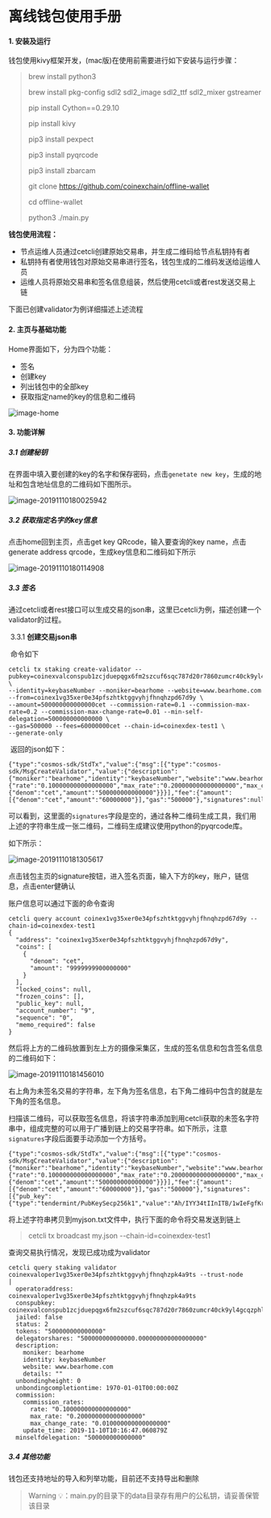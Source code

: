 # 离线钱包使用手册

#### 1. 安装及运行

钱包使用kivy框架开发，(mac版)在使用前需要进行如下安装与运行步骤：

> brew install python3
>
> brew install pkg-config sdl2 sdl2_image sdl2_ttf sdl2_mixer gstreamer
>
> pip install Cython==0.29.10
>
> pip install kivy
>
> pip3 install pexpect
>
> pip3 install pyqrcode
>
> pip3 install zbarcam
>
> git clone https://github.com/coinexchain/offline-wallet
>
> cd offline-wallet
>
> python3 ./main.py

**钱包使用流程：**

- 节点运维人员通过cetcli创建原始交易串，并生成二维码给节点私钥持有者
- 私钥持有者使用钱包对原始交易串进行签名，钱包生成的二维码发送给运维人员
- 运维人员将原始交易串和签名信息组装，然后使用cetcli或者rest发送交易上链

下面已创建validator为例详细描述上述流程

#### 2. 主页与基础功能

Home界面如下，分为四个功能：

- 签名
- 创建key
- 列出钱包中的全部key
- 获取指定name的key的信息和二维码

![image-home](https://github.com/coinexchain/offline-wallet/blob/master/doc/images/image-home.png?raw=true)

#### 3. 功能详解

##### 	3.1 创建秘钥

在界面中填入要创建的key的名字和保存密码，点击`genetate new key`，生成的地址和包含地址信息的二维码如下图所示。

![image-20191110180025942](https://github.com/coinexchain/offline-wallet/blob/master/doc/images/image-create-key.png)

##### 	3.2 获取指定名字的key信息

点击home回到主页，点击get key QRcode，输入要查询的key name，点击generate address qrcode，生成key信息和二维码如下所示

![image-20191110180114908](https://github.com/coinexchain/offline-wallet/blob/master/doc/images/image-get-key.png)

##### 	3.3 签名

​	通过cetcli或者rest接口可以生成交易的json串，这里已cetcli为例，描述创建一个validator的过程。

​	3.3.1 **创建交易json串**

​	命令如下

	cetcli tx staking create-validator --pubkey=coinexvalconspub1zcjduepqgx6fm2szcuf6sqc787d20r7860zumcr40ck9yl4gcqzphl0pu07s4wau0e \
	--identity=keybaseNumber --moniker=bearhome --website=www.bearhome.com --from=coinex1vg35xer0e34pfszhtktggvyhjfhnqhzpd67d9y \
	--amount=500000000000000cet --commission-rate=0.1 --commission-max-rate=0.2 --commission-max-change-rate=0.01 --min-self-delegation=500000000000000 \
	--gas=500000 --fees=60000000cet --chain-id=coinexdex-test1 \
	--generate-only
​	返回的json如下：

```
{"type":"cosmos-sdk/StdTx","value":{"msg":[{"type":"cosmos-sdk/MsgCreateValidator","value":{"description":{"moniker":"bearhome","identity":"keybaseNumber","website":"www.bearhome.com","details":""},"commission":{"rate":"0.100000000000000000","max_rate":"0.200000000000000000","max_change_rate":"0.010000000000000000"},"min_self_delegation":"500000000000000","delegator_address":"coinex1vg35xer0e34pfszhtktggvyhjfhnqhzpd67d9y","validator_address":"coinexvaloper1vg35xer0e34pfszhtktggvyhjfhnqhzpk4a9ts","pubkey":"coinexvalconspub1zcjduepqgx6fm2szcuf6sqc787d20r7860zumcr40ck9yl4gcqzphl0pu07s4wau0e","value":{"denom":"cet","amount":"500000000000000"}}}],"fee":{"amount":[{"denom":"cet","amount":"60000000"}],"gas":"500000"},"signatures":null,"memo":""}}
```

可以看到，这里面的`signatures`字段是空的，通过各种二维码生成工具，我们用上述的字符串生成一张二维码，二维码生成建议使用python的pyqrcode库。

如下所示：

![image-20191110181305617](https://github.com/coinexchain/offline-wallet/blob/master/doc/images/image-unsigned-tx.png)

点击钱包主页的signature按钮，进入签名页面，输入下方的key，账户，链信息，点击enter健确认

账户信息可以通过下面的命令查询

```
cetcli query account coinex1vg35xer0e34pfszhtktggvyhjfhnqhzpd67d9y --chain-id=coinexdex-test1
{
  "address": "coinex1vg35xer0e34pfszhtktggvyhjfhnqhzpd67d9y",
  "coins": [
    {
      "denom": "cet",
      "amount": "9999999900000000"
    }
  ],
  "locked_coins": null,
  "frozen_coins": [],
  "public_key": null,
  "account_number": "9",
  "sequence": "0",
  "memo_required": false
}
```

然后将上方的二维码放置到左上方的摄像采集区，生成的签名信息和包含签名信息的二维码如下：

![image-20191110181456010](https://github.com/coinexchain/offline-wallet/blob/master/doc/images/image-signature-ui.png)

右上角为未签名交易的字符串，左下角为签名信息，右下角二维码中包含的就是左下角的签名信息。

扫描该二维码，可以获取签名信息，将该字符串添加到用cetcli获取的未签名字符串中，组成完整的可以用于广播到链上的交易字符串。如下所示，注意`signatures`字段后面要手动添加一个方括号。

```
{"type":"cosmos-sdk/StdTx","value":{"msg":[{"type":"cosmos-sdk/MsgCreateValidator","value":{"description":{"moniker":"bearhome","identity":"keybaseNumber","website":"www.bearhome.com","details":""},"commission":{"rate":"0.100000000000000000","max_rate":"0.200000000000000000","max_change_rate":"0.010000000000000000"},"min_self_delegation":"500000000000000","delegator_address":"coinex1vg35xer0e34pfszhtktggvyhjfhnqhzpd67d9y","validator_address":"coinexvaloper1vg35xer0e34pfszhtktggvyhjfhnqhzpk4a9ts","pubkey":"coinexvalconspub1zcjduepqgx6fm2szcuf6sqc787d20r7860zumcr40ck9yl4gcqzphl0pu07s4wau0e","value":{"denom":"cet","amount":"500000000000000"}}}],"fee":{"amount":[{"denom":"cet","amount":"60000000"}],"gas":"500000"},"signatures":[{"pub_key":{"type":"tendermint/PubKeySecp256k1","value":"Ah/IYY34tIInITB/1wIeFgfKrk/euxeuSWtOg4BrXGmR"},"signature":"rWdIGhL55QYgjV5jy79AfKAPZb3UFDcEuC+BujvO1IgPpoCyj7FLDJd20eLRRNjWTt3omxmCnEwpdakmHj6HTA=="}],"memo":""}}
```

将上述字符串拷贝到myjson.txt文件中，执行下面的命令将交易发送到链上

> cetcli tx broadcast my.json --chain-id=coinexdex-test1

查询交易执行情况，发现已成功成为validator

```
cetcli query staking validator coinexvaloper1vg35xer0e34pfszhtktggvyhjfhnqhzpk4a9ts --trust-node
|
  operatoraddress: coinexvaloper1vg35xer0e34pfszhtktggvyhjfhnqhzpk4a9ts
  conspubkey: coinexvalconspub1zcjduepqgx6fm2szcuf6sqc787d20r7860zumcr40ck9yl4gcqzphl0pu07s4wau0e
  jailed: false
  status: 2
  tokens: "500000000000000"
  delegatorshares: "500000000000000.000000000000000000"
  description:
    moniker: bearhome
    identity: keybaseNumber
    website: www.bearhome.com
    details: ""
  unbondingheight: 0
  unbondingcompletiontime: 1970-01-01T00:00:00Z
  commission:
    commission_rates:
      rate: "0.100000000000000000"
      max_rate: "0.200000000000000000"
      max_change_rate: "0.010000000000000000"
    update_time: 2019-11-10T10:16:47.060879Z
  minselfdelegation: "500000000000000"
```

##### 3.4 其他功能

钱包还支持地址的导入和列举功能，目前还不支持导出和删除

> Warning 💡：main.py的目录下的data目录存有用户的公私钥，请妥善保管该目录 

